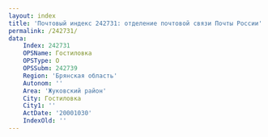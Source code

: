 ```yaml
---
layout: index
title: 'Почтовый индекс 242731: отделение почтовой связи Почты России'
permalink: /242731/
data:
    Index: 242731
    OPSName: Гостиловка
    OPSType: О
    OPSSubm: 242739
    Region: 'Брянская область'
    Autonom: ''
    Area: 'Жуковский район'
    City: Гостиловка
    City1: ''
    ActDate: '20001030'
    IndexOld: ''
---
```

